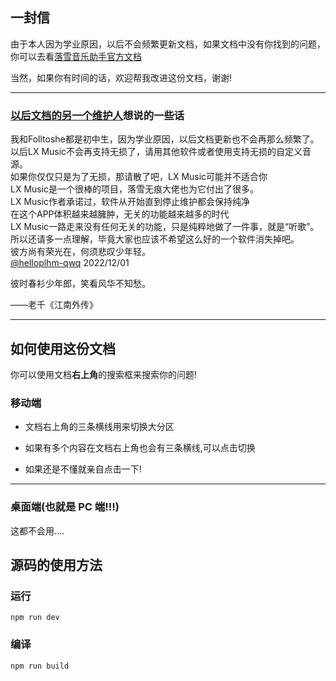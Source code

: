 ## 一封信

由于本人因为学业原因，以后不会频繁更新文档，如果文档中没有你找到的问题，你可以去看[落雪音乐助手官方文档](https://lxmusic.toside.cn)

当然，如果你有时间的话，欢迎帮我改进这份文档，谢谢!

---

### [以后文档的另一个维护人](https://github.com/helliplhm-qwq/)想说的一些话

我和Folltoshe都是初中生，因为学业原因，以后文档更新也不会再那么频繁了。  
以后LX Music不会再支持无损了，请用其他软件或者使用支持无损的自定义音源。  
如果你仅仅只是为了无损，那请散了吧，LX Music可能并不适合你  
LX Music是一个很棒的项目，落雪无痕大佬也为它付出了很多。  
LX Music作者承诺过，软件从开始直到停止维护都会保持纯净  
在这个APP体积越来越臃肿，无关的功能越来越多的时代  
LX Music一路走来没有任何无关的功能，只是纯粹地做了一件事，就是“听歌”。  
所以还请多一点理解，毕竟大家也应该不希望这么好的一个软件消失掉吧。  
彼方尚有荣光在，何须悲叹少年轻。  
[@helloplhm-qwq](https://github.com/helloplhm-qwq)  2022/12/01

<!-- 使我视而不见的光亮，对于我们就是黑暗。当我们清醒时，曙光才会破晓来日方长，太阳只是颗启明星。
-- 梭罗《瓦尔登湖》 -->

彼时春衫少年郎，笑看风华不知愁。

——老千《江南外传》

---

## 如何使用这份文档

你可以使用文档**右上角**的搜索框来搜索你的问题!

### 移动端

- 文档右上角的三条横线用来切换大分区

- 如果有多个内容在文档右上角也会有三条横线,可以点击切换

- 如果还是不懂就亲自点击一下!

---

### 桌面端(也就是 PC 端!!!)

这都不会用....

## 源码的使用方法

### 运行

```
npm run dev
```

### 编译

```
npm run build
```
